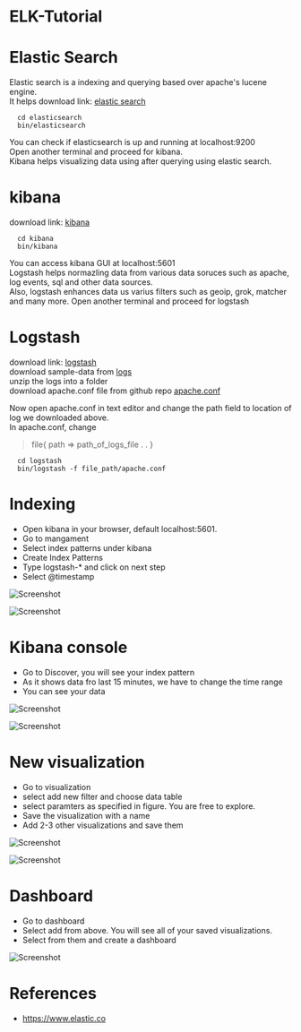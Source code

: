 # ELK-Tutorial

# Elastic Search 
  Elastic search is a indexing and querying based over apache's lucene engine.</br>
  It helps download link: [elastic search](https://artifacts.elastic.co/downloads/elasticsearch/elasticsearch-6.7.0.tar.gz) 

```
  cd elasticsearch
  bin/elasticsearch
```

You can check if elasticsearch is up and running at localhost:9200 </br>
Open another terminal and proceed for kibana. </br>
Kibana helps visualizing data using after querying using elastic search.


# kibana
download link: [kibana](https://www.elastic.co/downloads/kibana)

```
  cd kibana
  bin/kibana
```
You can access kibana GUI at localhost:5601 </br>
Logstash helps normazling data from various data soruces such as apache, log events, sql and other data sources. </br>
Also, logstash enhances data us varius filters such as geoip, grok, matcher and many more.
Open another terminal and proceed for logstash


# Logstash

download link: [logstash](https://www.elastic.co/downloads/logstash) <br>
download sample-data from [logs](https://github.com/Alakazam03/ELK-Tutorial/blob/master/logs.zip)<br>
unzip the logs into a folder </br>
download apache.conf file from github repo [apache.conf](https://github.com/Alakazam03/ELK-Tutorial/blob/master/apache.conf)

Now open apache.conf in text editor and change the path field to location of log we downloaded above. </br>
In apache.conf, change <br>
> file{
    path => path_of_logs_file
   .
   .
  }

```
  cd logstash
  bin/logstash -f file_path/apache.conf
```


# Indexing

  * Open kibana in your browser, default localhost:5601.
  * Go to mangament
  * Select index patterns under kibana
  * Create Index Patterns
  * Type logstash-* and click on next step
  * Select @timestamp
  
  ![Screenshot](https://user-images.githubusercontent.com/23367724/55173780-4ffc5700-51a2-11e9-8407-3d300d9a3701.png) <!-- .element height="20%" width="20%" -->
  
  ![Screenshot](https://user-images.githubusercontent.com/23367724/55176701-a324d880-51a7-11e9-9d7f-1c053dbb63e5.png)
  
# Kibana console

  * Go to Discover, you will see your index pattern 
  * As it shows data fro last 15 minutes, we have to change the time range
  * You can see your data 
  
  ![Screenshot](https://user-images.githubusercontent.com/23367724/55173750-47a41c00-51a2-11e9-80a0-16ec90279292.png)
  
  ![Screenshot](https://user-images.githubusercontent.com/23367724/55173780-4ffc5700-51a2-11e9-8407-3d300d9a3701.png)
  
  
# New visualization
  
  * Go to visualization
  * select add new filter and choose data table
  * select paramters as specified in figure. You are free to explore.
  * Save the visualization with a name 
  * Add 2-3 other visualizations and save them
  
   ![Screenshot](https://user-images.githubusercontent.com/23367724/55173182-41fa0680-51a1-11e9-9ae5-72662d551c58.png)
   
   ![Screenshot](https://user-images.githubusercontent.com/23367724/55174241-12e49480-51a3-11e9-8f3f-860752bf5dc6.png)
  
# Dashboard
  
  * Go to dashboard
  * Select add from above. You will see all of your saved visualizations.
  * Select from them and create a dashboard
  
  ![Screenshot](https://user-images.githubusercontent.com/23367724/55172773-90f36c00-51a0-11e9-997c-ae4aa7db9ba6.png)
  
  
 # References 
 
  * https://www.elastic.co
  
